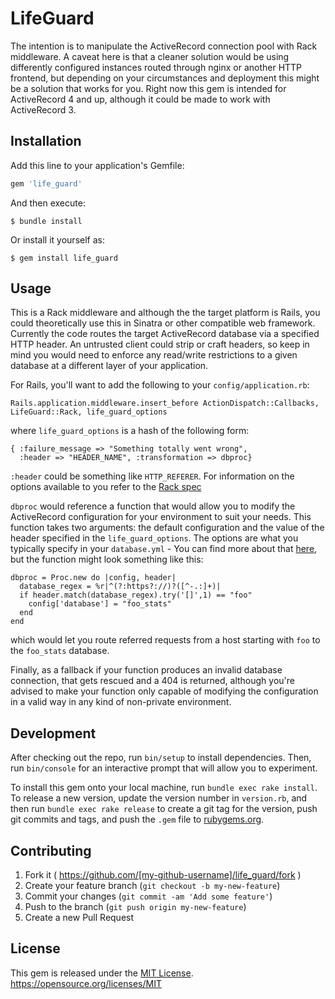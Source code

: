 # LifeGuard

The intention is to manipulate the ActiveRecord connection pool with Rack middleware. A caveat here is that a cleaner solution would be using differently configured instances routed through nginx or another HTTP frontend, but depending on your circumstances and deployment this might be a solution that works for you. Right now this gem is intended for ActiveRecord 4 and up, although it could be made to work with ActiveRecord 3. 

## Installation

Add this line to your application's Gemfile:

```ruby
gem 'life_guard'
```

And then execute:

    $ bundle install

Or install it yourself as:

    $ gem install life_guard

## Usage

  This is a Rack middleware and although the the target platform is Rails, you could theoretically use this in Sinatra or other compatible web framework. Currently the code routes the target ActiveRecord database via a specified HTTP header. An untrusted client could strip or craft headers, so keep in mind you would need to enforce any read/write restrictions to a given database at a different layer of your application.

  For Rails, you'll want to add the following to your `config/application.rb`:

  ```
  Rails.application.middleware.insert_before ActionDispatch::Callbacks, LifeGuard::Rack, life_guard_options
  ```

  where `life_guard_options` is a hash of the following form:

  ```
  { :failure_message => "Something totally went wrong",
    :header => "HEADER_NAME", :transformation => dbproc}
  ```

  `:header` could be something like `HTTP_REFERER`. For information on the options available to you refer to the [Rack spec](http://www.rubydoc.info/github/rack/rack/file/SPEC)

  `dbproc` would reference a function that would allow you to modify the ActiveRecord configuration for your environment to suit your needs. This function takes two arguments: the default configuration and the value of the header specified in the `life_guard_options`. The options are what you typically specify in your `database.yml` - You can find more about that [here](http://guides.rubyonrails.org/configuring.html#configuring-a-database), but the function might look something like this:

  ```  
  dbproc = Proc.new do |config, header|
    database_regex = %r|^(?:https?://)?([^-.:]+)|
    if header.match(database_regex).try('[]',1) == "foo"
      config['database'] = "foo_stats"
    end
  end
  ```

  which would let you route referred requests from a host starting with `foo` to the `foo_stats` database.

  Finally, as a fallback if your function produces an invalid database connection, that gets rescued and a 404 is returned, although you're advised to make your function only capable of modifying the configuration in a valid way in any kind of non-private environment.

## Development

After checking out the repo, run `bin/setup` to install dependencies. Then, run `bin/console` for an interactive prompt that will allow you to experiment.

To install this gem onto your local machine, run `bundle exec rake install`. To release a new version, update the version number in `version.rb`, and then run `bundle exec rake release` to create a git tag for the version, push git commits and tags, and push the `.gem` file to [rubygems.org](https://rubygems.org).

## Contributing

1. Fork it ( https://github.com/[my-github-username]/life_guard/fork )
2. Create your feature branch (`git checkout -b my-new-feature`)
3. Commit your changes (`git commit -am 'Add some feature'`)
4. Push to the branch (`git push origin my-new-feature`)
5. Create a new Pull Request

## License

This gem is released under the [MIT License](http://www.opensource.org/licenses/MIT).
https://opensource.org/licenses/MIT
